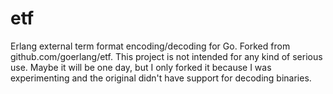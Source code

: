 etf
===

Erlang external term format encoding/decoding for Go. Forked from github.com/goerlang/etf. This project is not intended for any kind of serious use. Maybe it will be one day, but I only forked it because I was experimenting and the original didn't have support for decoding binaries.
